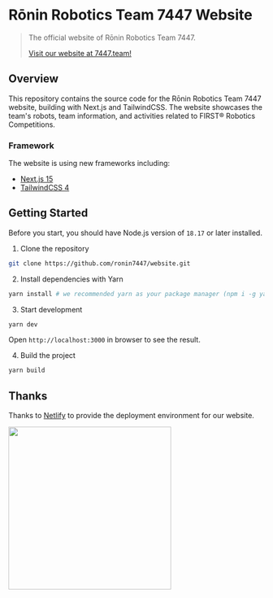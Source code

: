 # Rōnin Robotics Team 7447 Website

> The official website of Rōnin Robotics Team 7447.
>
> [Visit our website at 7447.team!](https://7447.team)

## Overview

This repository contains the source code for the Rōnin Robotics Team 7447 website, building with Next.js and TailwindCSS. The website showcases the team's robots, team information, and activities related to FIRST® Robotics Competitions.

### Framework

The website is using new frameworks including:

- [Next.js 15](https://nextjs.org/)
- [TailwindCSS 4](https://tailwindcss.com/)


## Getting Started

Before you start, you should have Node.js version of `18.17` or later installed.

1. Clone the repository

```bash
git clone https://github.com/ronin7447/website.git
```

2. Install dependencies with Yarn

```bash
yarn install # we recommended yarn as your package manager (npm i -g yarn)
```

3. Start development

```bash
yarn dev
```

Open `http://localhost:3000` in browser to see the result.

4. Build the project

```bash
yarn build
```

## Thanks

Thanks to [Netlify](https://www.netlify.com) to provide the deployment environment for our website.

<img src="https://github.com/user-attachments/assets/31b83d7e-6d7f-484e-8423-236617c0c811" width="320px" style="text-align: center;" />
